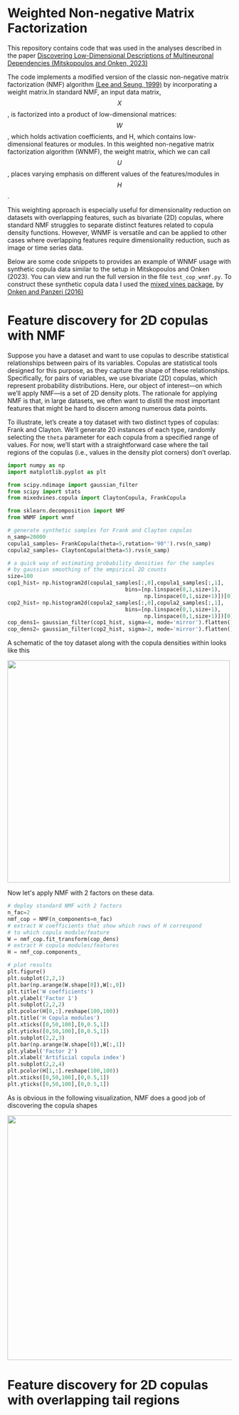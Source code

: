 # Weighted Non-negative Matrix Factorization

This repository contains code that was used in the analyses described in the paper [Discovering Low-Dimensional Descriptions of Multineuronal Dependencies (Mitskopoulos and Onken, 2023)](https://www.mdpi.com/1099-4300/25/7/1026) 

The code implements a modified version of the classic non-negative matrix factorization (NMF) algorithm [(Lee and Seung, 1999)](https://www.nature.com/articles/44565) by incorporating a weight matrix.In standard NMF, an input data matrix, $$X$$, is factorized into a product of low-dimensional matrices: $$W$$, which holds activation coefficients, and H, which contains low-dimensional features or modules. In this weighted non-negative matrix factorization algorithm (WNMF), the weight matrix, which we can call $$U$$, places varying emphasis on different values of the features/modules in $$H$$.

This weighting approach is especially useful for dimensionality reduction on datasets with overlapping features, such as bivariate (2D) copulas, where standard NMF struggles to separate distinct features related to copula density functions. However, WNMF is versatile and can be applied to other cases where overlapping features require dimensionality reduction, such as image or time series data.

Below are some code snippets to provides an example of WNMF usage with synthetic copula data similar to the setup in Mitskopoulos and Onken (2023). You can view and run the full version in the file `test_cop_wnmf.py`. To construct these synthetic copula data I used the [mixed vines package](https://github.com/asnelt/mixedvines?tab=readme-ov-file), by [Onken and Panzeri (2016)](https://proceedings.neurips.cc/paper_files/paper/2016/hash/fb89705ae6d743bf1e848c206e16a1d7-Abstract.html)


# Feature discovery for 2D copulas with NMF
Suppose you have a dataset and want to use copulas to describe statistical relationships between pairs of its variables. Copulas are statistical tools designed for this purpose, as they capture the shape of these relationships. Specifically, for pairs of variables, we use bivariate (2D) copulas, which represent probability distributions. Here, our object of interest—on which we’ll apply NMF—is a set of 2D density plots. The rationale for applying NMF is that, in large datasets, we often want to distill the most important features that might be hard to discern among numerous data points.

To illustrate, let’s create a toy dataset with two distinct types of copulas: Frank and Clayton. We’ll generate 20 instances of each type, randomly selecting the `theta` parameter for each copula from a specified range of values. For now, we’ll start with a straightforward case where the tail regions of the copulas (i.e., values in the density plot corners) don’t overlap.

```python
import numpy as np
import matplotlib.pyplot as plt

from scipy.ndimage import gaussian_filter
from scipy import stats
from mixedvines.copula import ClaytonCopula, FrankCopula

from sklearn.decomposition import NMF
from WNMF import wnmf

# generate synthetic samples for Frank and Clayton copulas
n_samp=20000
copula1_samples= FrankCopula(theta=5,rotation='90°').rvs(n_samp)
copula2_samples= ClaytonCopula(theta=5).rvs(n_samp)

# a quick way of estimating probability densities for the samples 
# by gaussian smoothing of the empirical 2D counts
size=100
cop1_hist= np.histogram2d(copula1_samples[:,0],copula1_samples[:,1],
                                     bins=[np.linspace(0,1,size+1),
                                           np.linspace(0,1,size+1)])[0]
cop2_hist= np.histogram2d(copula2_samples[:,0],copula2_samples[:,1],
                                     bins=[np.linspace(0,1,size+1),
                                           np.linspace(0,1,size+1)])[0]
cop_dens1= gaussian_filter(cop1_hist, sigma=4, mode='mirror').flatten()
cop_dens2= gaussian_filter(cop2_hist, sigma=2, mode='mirror').flatten()

```

A schematic of the toy dataset along with the copula densities within looks like this

<img src="https://github.com/user-attachments/assets/e2a90d93-a081-44d9-9333-701a7ab8714d" width="500">


Now let's apply NMF with 2 factors on these data.

```python
# deploy standard NMF with 2 factors
n_fac=2
nmf_cop = NMF(n_components=n_fac)
# extract W coefficients that show which rows of H correspond 
# to which copula module/feature
W = nmf_cop.fit_transform(cop_dens)
# extract H copula modules/features
H = nmf_cop.components_

# plot results
plt.figure()
plt.subplot(2,2,1)
plt.bar(np.arange(W.shape[0]),W[:,0])
plt.title('W coefficients')
plt.ylabel('Factor 1')
plt.subplot(2,2,2)
plt.pcolor(H[0,:].reshape(100,100))
plt.title('H Copula modules')
plt.xticks([0,50,100],[0,0.5,1])
plt.yticks([0,50,100],[0,0.5,1])
plt.subplot(2,2,3)
plt.bar(np.arange(W.shape[0]),W[:,1])
plt.ylabel('Factor 2')
plt.xlabel('Artificial copula index')
plt.subplot(2,2,4)
plt.pcolor(H[1,:].reshape(100,100))
plt.xticks([0,50,100],[0,0.5,1])
plt.yticks([0,50,100],[0,0.5,1])

````

As is obvious in the following visualization, NMF does a good job of discovering the copula shapes

<img src="https://github.com/user-attachments/assets/109682db-f351-4577-964d-0de071d13491" width="550">


# Feature discovery for 2D copulas with overlapping tail regions




